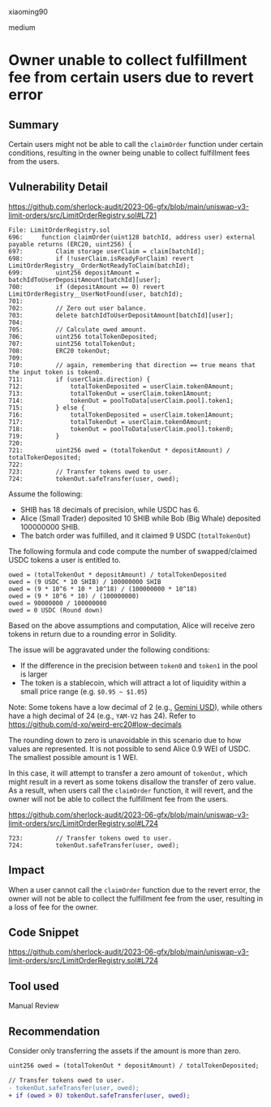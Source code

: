 xiaoming90

medium

# Owner unable to collect fulfillment fee from certain users due to revert error

## Summary

Certain users might not be able to call the `claimOrder` function under certain conditions, resulting in the owner being unable to collect fulfillment fees from the users.

## Vulnerability Detail

https://github.com/sherlock-audit/2023-06-gfx/blob/main/uniswap-v3-limit-orders/src/LimitOrderRegistry.sol#L721

```solidity
File: LimitOrderRegistry.sol
696:     function claimOrder(uint128 batchId, address user) external payable returns (ERC20, uint256) {
697:         Claim storage userClaim = claim[batchId];
698:         if (!userClaim.isReadyForClaim) revert LimitOrderRegistry__OrderNotReadyToClaim(batchId);
699:         uint256 depositAmount = batchIdToUserDepositAmount[batchId][user];
700:         if (depositAmount == 0) revert LimitOrderRegistry__UserNotFound(user, batchId);
701: 
702:         // Zero out user balance.
703:         delete batchIdToUserDepositAmount[batchId][user];
704: 
705:         // Calculate owed amount.
706:         uint256 totalTokenDeposited;
707:         uint256 totalTokenOut;
708:         ERC20 tokenOut;
709: 
710:         // again, remembering that direction == true means that the input token is token0.
711:         if (userClaim.direction) {
712:             totalTokenDeposited = userClaim.token0Amount;
713:             totalTokenOut = userClaim.token1Amount;
714:             tokenOut = poolToData[userClaim.pool].token1;
715:         } else {
716:             totalTokenDeposited = userClaim.token1Amount;
717:             totalTokenOut = userClaim.token0Amount;
718:             tokenOut = poolToData[userClaim.pool].token0;
719:         }
720: 
721:         uint256 owed = (totalTokenOut * depositAmount) / totalTokenDeposited;
722: 
723:         // Transfer tokens owed to user.
724:         tokenOut.safeTransfer(user, owed);
```

Assume the following:

- SHIB has 18 decimals of precision, while USDC has 6.
- Alice (Small Trader) deposited 10 SHIB while Bob (Big Whale) deposited 100000000 SHIB. 
- The batch order was fulfilled, and it claimed 9 USDC (`totalTokenOut`)

The following formula and code compute the number of swapped/claimed USDC tokens a user is entitled to. 

```solidity
owed = (totalTokenOut * depositAmount) / totalTokenDeposited
owed = (9 USDC * 10 SHIB) / 100000000 SHIB
owed = (9 * 10^6 * 10 * 10^18) / (100000000 * 10^18)
owed = (9 * 10^6 * 10) / (100000000)
owed = 90000000 / 100000000
owed = 0 USDC (Round down)
```

Based on the above assumptions and computation, Alice will receive zero tokens in return due to a rounding error in Solidity.

The issue will be aggravated under the following conditions:

- If the difference in the precision between `token0` and `token1` in the pool is larger
- The token is a stablecoin, which will attract a lot of liquidity within a small price range (e.g. `$0.95 ~ $1.05`)

Note: Some tokens have a low decimal of 2 (e.g., [Gemini USD](https://etherscan.io/token/0x056Fd409E1d7A124BD7017459dFEa2F387b6d5Cd?a=0x5f65f7b609678448494De4C87521CdF6cEf1e932)), while others have a high decimal of 24 (e.g., `YAM-V2` has 24). Refer to https://github.com/d-xo/weird-erc20#low-decimals

The rounding down to zero is unavoidable in this scenario due to how values are represented. It is not possible to send Alice 0.9 WEI of USDC. The smallest possible amount is 1 WEI.

In this case, it will attempt to transfer a zero amount of `tokenOut,` which might result in a revert as some tokens disallow the transfer of zero value. As a result, when users call the `claimOrder` function, it will revert, and the owner will not be able to collect the fulfillment fee from the users.

https://github.com/sherlock-audit/2023-06-gfx/blob/main/uniswap-v3-limit-orders/src/LimitOrderRegistry.sol#L724

```solidity
723:         // Transfer tokens owed to user.
724:         tokenOut.safeTransfer(user, owed);
```

## Impact

When a user cannot call the `claimOrder` function due to the revert error, the owner will not be able to collect the fulfillment fee from the user, resulting in a loss of fee for the owner.

## Code Snippet

https://github.com/sherlock-audit/2023-06-gfx/blob/main/uniswap-v3-limit-orders/src/LimitOrderRegistry.sol#L724

## Tool used

Manual Review

## Recommendation

Consider only transferring the assets if the amount is more than zero.

```diff
uint256 owed = (totalTokenOut * depositAmount) / totalTokenDeposited;

// Transfer tokens owed to user.
- tokenOut.safeTransfer(user, owed);
+ if (owed > 0) tokenOut.safeTransfer(user, owed);
```